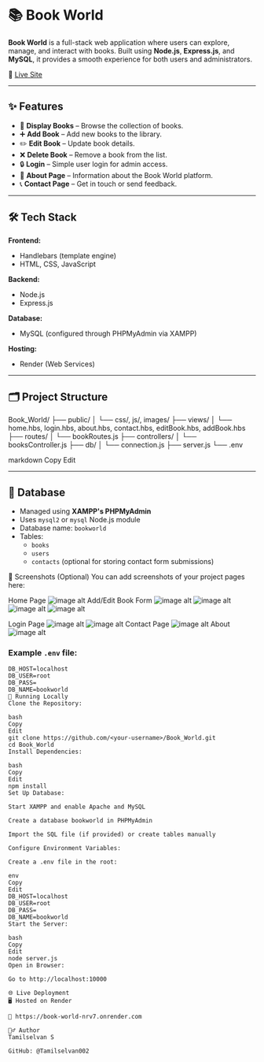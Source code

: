 # 📚 Book World

**Book World** is a full-stack web application where users can explore, manage, and interact with books. Built using **Node.js**, **Express.js**, and **MySQL**, it provides a smooth experience for both users and administrators.

🔗 [Live Site](https://book-world-nrv7.onrender.com)

---

## ✨ Features

- 📘 **Display Books** – Browse the collection of books.
- ➕ **Add Book** – Add new books to the library.
- ✏️ **Edit Book** – Update book details.
- ❌ **Delete Book** – Remove a book from the list.
- 🔒 **Login** – Simple user login for admin access.
- 🧾 **About Page** – Information about the Book World platform.
- 📞 **Contact Page** – Get in touch or send feedback.

---

## 🛠️ Tech Stack

**Frontend:**
- Handlebars (template engine)
- HTML, CSS, JavaScript

**Backend:**
- Node.js
- Express.js

**Database:**
- MySQL (configured through PHPMyAdmin via XAMPP)

**Hosting:**
- Render (Web Services)

---

## 🗂️ Project Structure

Book_World/
├── public/
│ └── css/, js/, images/
├── views/
│ └── home.hbs, login.hbs, about.hbs, contact.hbs, editBook.hbs, addBook.hbs
├── routes/
│ └── bookRoutes.js
├── controllers/
│ └── booksController.js
├── db/
│ └── connection.js
├── server.js
└── .env

markdown
Copy
Edit

---

## 💾 Database

- Managed using **XAMPP's PHPMyAdmin**
- Uses `mysql2` or `mysql` Node.js module
- Database name: `bookworld`
- Tables:
  - `books`
  - `users`
  - `contacts` (optional for storing contact form submissions)

📸 Screenshots (Optional)
You can add screenshots of your project pages here:

Home Page
![image alt](https://github.com/Tamilselvan002/Book_World/blob/2950e216fcd0cba3b7dbfd8f5565709db8ff4cb1/book_1.png)
Add/Edit Book Form
![image alt](https://github.com/Tamilselvan002/Book_World/blob/ccdecb020cdf363eb676288077671181f603c648/book_4.png)
![image alt](https://github.com/Tamilselvan002/Book_World/blob/114adb32507fa54afdaf838ffab6e3de04c29826/book_5.png)
![image alt](https://github.com/Tamilselvan002/Book_World/blob/9049de4e48fa46befa669266e2ecd37b65a30d43/book_6.png)
![image alt](https://github.com/Tamilselvan002/Book_World/blob/7e03d1aaea32063dd82550a532b64a00bf2f9673/book_7.png)

Login Page
![image alt]()
![image alt]()
Contact Page
![image alt]()
About
![image alt](https://github.com/Tamilselvan002/Book_World/blob/3f76362e1f8fdbffa2f9ba90ce2f9aae282eea7a/book_8.png)

### Example `.env` file:
```env
DB_HOST=localhost
DB_USER=root
DB_PASS=
DB_NAME=bookworld
🚀 Running Locally
Clone the Repository:

bash
Copy
Edit
git clone https://github.com/<your-username>/Book_World.git
cd Book_World
Install Dependencies:

bash
Copy
Edit
npm install
Set Up Database:

Start XAMPP and enable Apache and MySQL

Create a database bookworld in PHPMyAdmin

Import the SQL file (if provided) or create tables manually

Configure Environment Variables:

Create a .env file in the root:

env
Copy
Edit
DB_HOST=localhost
DB_USER=root
DB_PASS=
DB_NAME=bookworld
Start the Server:

bash
Copy
Edit
node server.js
Open in Browser:

Go to http://localhost:10000

🌐 Live Deployment
🖥️ Hosted on Render

🔗 https://book-world-nrv7.onrender.com

🙋‍♂️ Author
Tamilselvan S

GitHub: @Tamilselvan002
